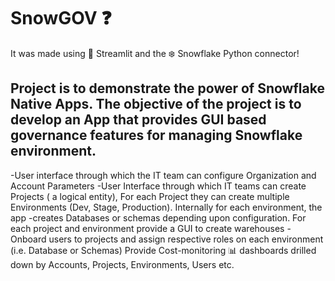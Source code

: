 # SnowGOV :question:

It was made using 🎈 Streamlit and the ❄️ Snowflake Python connector!

Project is to demonstrate the power of Snowflake Native Apps. The objective of the project is to develop an App that provides GUI based governance features for managing Snowflake environment.
---
-User interface through which the IT team can configure Organization and Account Parameters
-User Interface through which IT teams can create Projects ( a logical entity), For each Project they can create multiple Environments (Dev, Stage, Production). Internally for each environment, the app
-creates Databases or schemas depending upon configuration. For each project and environment provide a GUI to create warehouses
-Onboard users to projects and assign respective roles on each environment (i.e. Database or Schemas)
Provide Cost-monitoring 📊 dashboards drilled down by Accounts, Projects, Environments, Users etc.
